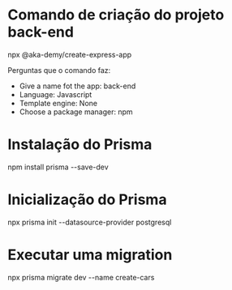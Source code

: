 # Comando de criação do projeto back-end
npx @aka-demy/create-express-app

Perguntas que o comando faz:
* Give a name fot the app: back-end
* Language: Javascript
* Template engine: None
* Choose a package manager: npm

# Instalação do Prisma
npm install prisma --save-dev

# Inicialização do Prisma
npx prisma init --datasource-provider postgresql

# Executar uma migration
npx prisma migrate dev --name create-cars

